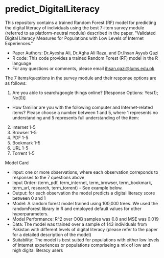 # predict_DigitalLiteracy
This repository contains a trained Random Forest (RF) model for predicting the digital literacy of individuals using the best 7-item survey module (referred to as platform-neutral module) described in the paper, "Validated Digital Literacy Measures for Populations with Low Levels of Internet Experiences."

- Paper Authors: Dr.Ayesha Ali, Dr.Agha Ali Raza, and Dr.Ihsan Ayyub Qazi
- R code: This code provides a trained Random Forest (RF) model in the R language
- For any questions or comments, please email ihsan.qazi@lums.edu.pk

The 7 items/questions in the survey module and their response options are as follows:
 1. Are you able to search/google things online? [Response Options: Yes(1); No(0)]
    
 - How familiar are you with the following computer and Internet-related items? Please choose a number
   between 1 and 5, where 1 represents no understanding and 5 represents full understanding of the item:
 
 2. Internet 1-5
 3. Browser 1-5
 4. PDF 1-5
 5. Bookmark 1-5
 6. URL 1-5
 7. Torrent 1-5

Model Card
- Input: one or more observations, where each observation correponds to responses to the 7 questions above
- Input Order: (term_pdf, term_internet, term_browser, term_bookmark, term_url, research, term_torrent) - See example below.
- Output: for each observation the model predicts a digital literacy score between 0 and 1
- Model: A random forest model trained using 100,000 trees. We used the randomForest library in R and employed default values for other hyperparameters.
- Model Performance: R^2 over OOB samples was 0.8 and MSE was 0.019
- Data: The model was trained over a sample of 143 individuals from Pakistan with different levels of digital literacy (please refer to the paper for a detailed description of the model)
- Suitability: The model is best suited for populations with either low levels of Internet experiences or populations compriseing a mix of low and high digital literacy users
